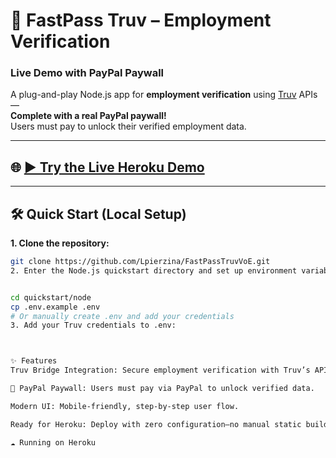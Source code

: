 # 🚀 FastPass Truv – Employment Verification

### Live Demo with PayPal Paywall

A plug-and-play Node.js app for **employment verification** using [Truv](https://truv.com) APIs—  
**Complete with a real PayPal paywall!**  
Users must pay to unlock their verified employment data.

---

## 🌐 [▶️ Try the Live Heroku Demo](https://fastpasstruv-db0709d97556.herokuapp.com/)

---

## 🛠️ Quick Start (Local Setup)

**1. Clone the repository:**
```sh
git clone https://github.com/Lpierzina/FastPassTruvVoE.git
2. Enter the Node.js quickstart directory and set up environment variables:


cd quickstart/node
cp .env.example .env
# Or manually create .env and add your credentials
3. Add your Truv credentials to .env:



✨ Features
Truv Bridge Integration: Secure employment verification with Truv’s APIs.

💸 PayPal Paywall: Users must pay via PayPal to unlock verified data.

Modern UI: Mobile-friendly, step-by-step user flow.

Ready for Heroku: Deploy with zero configuration—no manual static builds.

☁️ Running on Heroku

